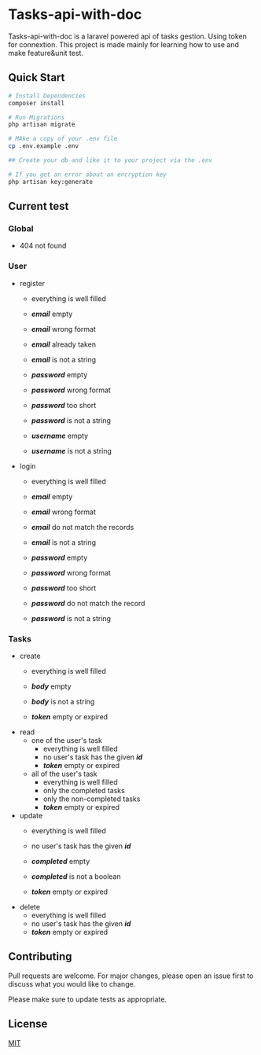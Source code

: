 # Tasks-api-with-doc

Tasks-api-with-doc is a laravel powered api of tasks gestion. 
Using token for connextion.
This project is made mainly for learning how to use and make feature&unit test.

## Quick Start

``` bash
# Install Dependencies
composer install

# Run Migrations
php artisan migrate

# MAke a copy of your .env file
cp .env.example .env

## Create your db and like it to your project via the .env

# If you get an error about an encryption key
php artisan key:generate
```
## Current test

### Global
- 404 not found

### User
- register
    - everything is well filled 

    - ***email*** empty
    - ***email*** wrong format
    - ***email*** already taken 
    - ***email*** is not a string 

    - ***password*** empty 
    - ***password*** wrong format 
    - ***password*** too short 
    - ***password*** is not a string 

    - ***username*** empty 
    - ***username*** is not a string 

- login
    - everything is well filled

    - ***email*** empty 
    - ***email*** wrong format 
    - ***email*** do not match the records
    - ***email*** is not a string

    - ***password*** empty 
    - ***password*** wrong format
    - ***password*** too short
    - ***password*** do not match the record
    - ***password*** is not a string 

### Tasks
- create
    - everything is well filled

    - ***body*** empty 
    - ***body*** is not a string

    - ***token*** empty or expired
- read
    - one of the user's task
        - everything is well filled
        - no user's task has the given ***id***
        - ***token*** empty or expired
    - all of the user's task
        - everything is well filled
        - only the completed tasks
        - only the non-completed tasks
        - ***token*** empty or expired
- update
    - everything is well filled
    - no user's task has the given ***id***

    - ***completed*** empty 
    - ***completed*** is not a boolean

    - ***token*** empty or expired
- delete
    - everything is well filled
    - no user's task has the given ***id***
    - ***token*** empty or expired

## Contributing
Pull requests are welcome. For major changes, please open an issue first to discuss what you would like to change.

Please make sure to update tests as appropriate.

## License
[MIT](https://choosealicense.com/licenses/mit/)
